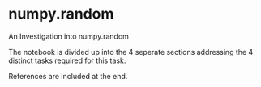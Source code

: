 # numpy.random
An Investigation into numpy.random

The notebook is divided up into the 4 seperate sections addressing the 4 distinct tasks required for this task.

References are included at the end.
